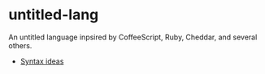 # untitled-lang

An untitled language inpsired by CoffeeScript, Ruby, Cheddar, and several others.

- [Syntax ideas](https://hackmd.io/IwYwhiICYJwGYFoBMBWYAjBAWGSkLAAYkYEV1CB2YOJYLMAUziA=)